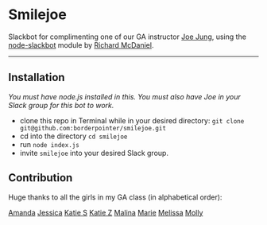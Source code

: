 # Smilejoe

Slackbot for complimenting one of our GA instructor [Joe Jung](https://github.com/Joe21), using the [node-slackbot](https://github.com/rmcdaniel/node-slackbot) module by [Richard McDaniel](https://github.com/rmcdaniel).

-----

## Installation

*You must have node.js installed in this.*
*You must also have Joe in your Slack group for this bot to work.*

* clone this repo in Terminal while in your desired directory: `git clone git@github.com:borderpointer/smilejoe.git`
* cd into the directory `cd smilejoe`
* run `node index.js`
* invite `smilejoe` into your desired Slack group.

## Contribution

Huge thanks to all the girls in my GA class (in alphabetical order):

[Amanda](https://github.com/acorlett)
[Jessica](https://github.com/JessicaAlessandro)
[Katie S](https://github.com/ksnediker)
[Katie Z](https://github.com/katiezhou)
[Malina](https://github.com/malinatran)
[Marie](https://github.com/Marievtb)
[Melissa](https://github.com/melissamesku)
[Molly](https://github.com/mollydonohue-GA)
